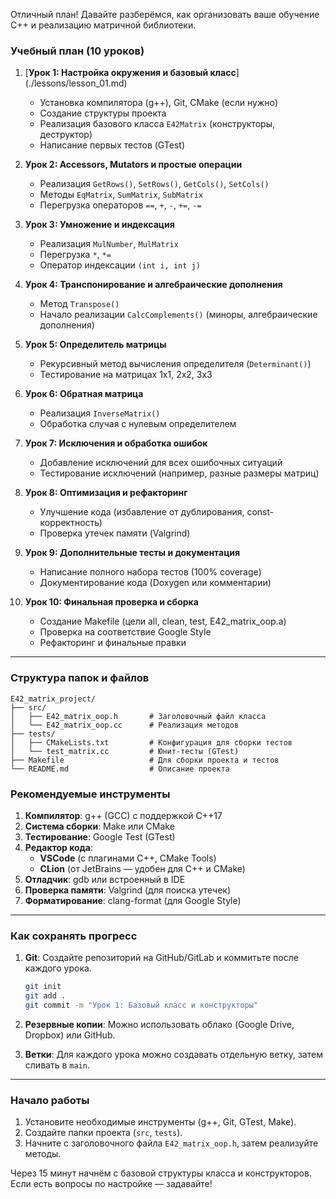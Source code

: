 Отличный план! Давайте разберёмся, как организовать ваше обучение C++ и реализацию матричной библиотеки.

### Учебный план (10 уроков)

1. [**Урок 1: Настройка окружения и базовый класс**] (./lessons/lesson_01.md)
   - Установка компилятора (g++), Git, CMake (если нужно)
   - Создание структуры проекта
   - Реализация базового класса `E42Matrix` (конструкторы, деструктор)
   - Написание первых тестов (GTest)

2. **Урок 2: Accessors, Mutators и простые операции**
   - Реализация `GetRows()`, `SetRows()`, `GetCols()`, `SetCols()`
   - Методы `EqMatrix`, `SumMatrix`, `SubMatrix`
   - Перегрузка операторов `==`, `+`, `-`, `+=`, `-=`

3. **Урок 3: Умножение и индексация**
   - Реализация `MulNumber`, `MulMatrix`
   - Перегрузка `*`, `*=`
   - Оператор индексации `(int i, int j)`

4. **Урок 4: Транспонирование и алгебраические дополнения**
   - Метод `Transpose()`
   - Начало реализации `CalcComplements()` (миноры, алгебраические дополнения)

5. **Урок 5: Определитель матрицы**
   - Рекурсивный метод вычисления определителя (`Determinant()`)
   - Тестирование на матрицах 1x1, 2x2, 3x3

6. **Урок 6: Обратная матрица**
   - Реализация `InverseMatrix()`
   - Обработка случая с нулевым определителем

7. **Урок 7: Исключения и обработка ошибок**
   - Добавление исключений для всех ошибочных ситуаций
   - Тестирование исключений (например, разные размеры матриц)

8. **Урок 8: Оптимизация и рефакторинг**
   - Улучшение кода (избавление от дублирования, const-корректность)
   - Проверка утечек памяти (Valgrind)

9. **Урок 9: Дополнительные тесты и документация**
   - Написание полного набора тестов (100% coverage)
   - Документирование кода (Doxygen или комментарии)

10. **Урок 10: Финальная проверка и сборка**
    - Создание Makefile (цели all, clean, test, E42_matrix_oop.a)
    - Проверка на соответствие Google Style
    - Рефакторинг и финальные правки

---

### Структура папок и файлов

```
E42_matrix_project/
├── src/
│   ├── E42_matrix_oop.h       # Заголовочный файл класса
│   └── E42_matrix_oop.cc      # Реализация методов
├── tests/
│   ├── CMakeLists.txt         # Конфигурация для сборки тестов
│   └── test_matrix.cc         # Юнит-тесты (GTest)
├── Makefile                   # Для сборки проекта и тестов
└── README.md                  # Описание проекта
```

### Рекомендуемые инструменты

1. **Компилятор**: g++ (GCC) с поддержкой C++17
2. **Система сборки**: Make или CMake
3. **Тестирование**: Google Test (GTest)
4. **Редактор кода**: 
   - **VSCode** (с плагинами C++, CMake Tools)
   - **CLion** (от JetBrains — удобен для C++ и CMake)
5. **Отладчик**: gdb или встроенный в IDE
6. **Проверка памяти**: Valgrind (для поиска утечек)
7. **Форматирование**: clang-format (для Google Style)

---

### Как сохранять прогресс

1. **Git**: Создайте репозиторий на GitHub/GitLab и коммитьте после каждого урока.
   ```bash
   git init
   git add .
   git commit -m "Урок 1: Базовый класс и конструкторы"
   ```

2. **Резервные копии**: Можно использовать облако (Google Drive, Dropbox) или GitHub.

3. **Ветки**: Для каждого урока можно создавать отдельную ветку, затем сливать в `main`.

---

### Начало работы

1. Установите необходимые инструменты (g++, Git, GTest, Make).
2. Создайте папки проекта (`src`, `tests`).
3. Начните с заголовочного файла `E42_matrix_oop.h`, затем реализуйте методы.

Через 15 минут начнём с базовой структуры класса и конструкторов. Если есть вопросы по настройке — задавайте!
